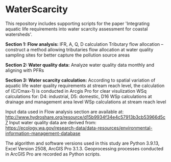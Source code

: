 # WaterScarcity
This repository includes supporting scripts for the paper 'Integrating aquatic life requirements into water scarcity assessment for coastal watersheds'.

**Section 1: Flow analysis:**
IFR, A, Q, D calculation
Tributary flow allocation – construct a method allowing tributaries flow allocation at water quality sampling sites for better capture the pollution source areas

**Section 2: Water quality data:**
Analyze water quality data monthly and aligning with PFRs

**Section 3: Water scarcity calculation:**
According to spatial variation of aquatic life water quality requirements at stream reach level, the calculation of (C/Cmax-1) is conducted in Arcgis Pro for clear visulization
WSq calculations for: D4: industrial, D5: domestic, D16
WSp calculations  at drainage and management area level
WSp calculations at stream reach level

Input data used in Flow analysis section are available at: http://www.hydroshare.org/resource/d15b9934f34e4c57913b3cb53966d5c7
Input water quality data are derived from: https://ecology.wa.gov/research-data/data-resources/environmental-information-management-database

The algorithm and software versions used in this study are Python 3.9.13, Excel Version 2508, ArcGIS Pro 3.1.3. Geoprocessing processes conducted in ArcGIS Pro are recorded as Python scripts.

